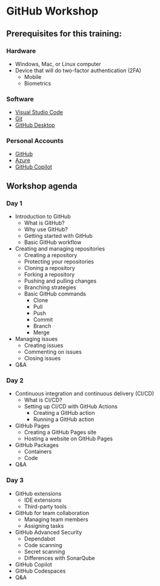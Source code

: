 # GitHub Workshop

## Prerequisites for this training:

### Hardware

- Windows, Mac, or Linux computer
- Device that will do two-factor authentication (2FA)
  - Mobile
  - Biometrics

### Software

- [Visual Studio Code](https://code.visualstudio.com)
- [Git](https://git-scm.com)
- [GitHub Desktop](https://desktop.github.com)

### Personal Accounts

- [GitHub](https://github.com/signup)
- [Azure](https://portal.azure.com)
- [GitHub Copilot](https://github.com/github-copilot/signup)

## Workshop agenda

### Day 1

- Introduction to GitHub
  - What is GitHub?
  - Why use GitHub?
  - Getting started with GitHub
  - Basic GitHub workflow
- Creating and managing repositories
  - Creating a repository
  - Protecting your repositories
  - Cloning a repository
  - Forking a repository
  - Pushing and pulling changes
  - Branching strategies
  - Basic GitHub commands
    - Clone
    - Pull
    - Push
    - Commit
    - Branch
    - Merge
- Managing issues
  - Creating issues
  - Commenting on issues
  - Closing issues
- Q&A

### Day 2

- Continuous integration and continuous delivery (CI/CD)
  - What is CI/CD?
  - Setting up CI/CD with GitHub Actions
    - Creating a GitHub action
    - Running a GitHub action
- GitHub Pages
  - Creating a GitHub Pages site
  - Hosting a website on GitHub Pages
- GitHub Packages
  - Containers
  - Code
- Q&A

### Day 3

- GitHub extensions
  - IDE extensions
  - Third-party tools
- GitHub for team collaboration
  - Managing team members
  - Assigning tasks
- GitHub Advanced Security
  - Dependabot
  - Code scanning
  - Secret scanning
  - Differences with SonarQube
- GitHub Copilot
- GitHub Codespaces
- Q&A
